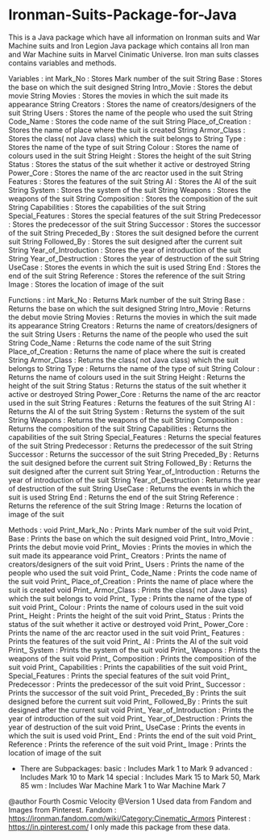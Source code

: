 # Ironman-Suits-Package-for-Java
This is a Java package which have all information on Ironman suits and War Machine suits and Iron Legion
Java package which contains all Iron man and War Machine suits in Marvel Cinimatic Universe.
Iron man suits classes contains variables and methods.
 
 Variables : int Mark_No : Stores Mark number of the suit
 String Base : Stores the base on which the suit designed
             String Intro_Movie : Stores the debut movie
             String Movies : Stores the movies in which the suit made its appearance
             String Creators : Stores the name of creators/designers of the suit
             String Users : Stores the name of the people who used the suit
             String Code_Name : Stores the code name of the suit
             String Place_of_Creation : Stores the name of place where the suit is created
             String Armor_Class : Stores the class( not Java class) which the suit belongs to
             String Type : Stores the name of the type of suit
             String Colour : Stores the name of colours used in the suit
             String Height : Stores the height of the suit
             String Status : Stores the status of the suit whether it active or destroyed
             String Power_Core : Stores the name of the arc reactor used in the suit
             String Features : Stores the features of the suit 
             String AI : Stores  the AI of the suit
             String System : Stores  the system of the suit
             String Weapons : Stores  the weapons of the suit
             String Composition : Stores  the composition of the suit
             String Capabilities : Stores  the capabilities of the suit
             String Special_Features : Stores  the special features of the suit
             String Predecessor : Stores  the predecessor of the suit
             String Successor : Stores  the successor of the suit
             String Preceded_By : Stores the suit designed before the current suit
             String Followed_By : Stores the suit designed after the current suit
             String Year_of_Introduction : Stores  the year of introduction of the suit
             String Year_of_Destruction : Stores  the year of destruction of the suit
             String UseCase : Stores  the events in which the suit is used
             String End : Stores  the end of the suit
             String Reference : Stores  the reference of the suit
             String Image : Stores  the location of image of the suit
			   
 Functions : int Mark_No : Returns Mark number of the suit
             String Base : Returns the base on which the suit designed
             String Intro_Movie : Returns the debut movie
             String Movies : Returns the movies in which the suit made its appearance
             String Creators : Returns the name of creators/designers of the suit
             String Users : Returns the name of the people who used the suit
             String Code_Name : Returns the code name of the suit
             String Place_of_Creation : Returns the name of place where the suit is created
             String Armor_Class : Returns the class( not Java class) which the suit belongs to
             String Type : Returns the name of the type of suit
             String Colour : Returns the name of colours used in the suit
             String Height : Returns the height of the suit
             String Status : Returns the status of the suit whether it active or destroyed
             String Power_Core : Returns the name of the arc reactor used in the suit
             String Features : Returns the features of the suit 
             String AI : Returns  the AI of the suit
             String System : Returns  the system of the suit
             String Weapons : Returns  the weapons of the suit
             String Composition : Returns  the composition of the suit
             String Capabilities : Returns  the capabilities of the suit
             String Special_Features : Returns  the special features of the suit
             String Predecessor : Returns  the predecessor of the suit
             String Successor : Returns  the successor of the suit
             String Preceded_By : Returns the suit designed before the current suit
             String Followed_By : Returns the suit designed after the current suit
             String Year_of_Introduction : Returns  the year of introduction of the suit
             String Year_of_Destruction : Returns  the year of destruction of the suit
             String UseCase : Returns  the events in which the suit is used
             String End : Returns  the end of the suit
             String Reference : Returns  the reference of the suit
             String Image : Returns the location of image of the suit
			   
   Methods : void Print_Mark_No : Prints Mark number of the suit
             void Print_ Base : Prints the base on which the suit designed
             void Print_ Intro_Movie : Prints the debut movie
             void Print_ Movies : Prints the movies in which the suit made its appearance
             void Print_ Creators : Prints the name of creators/designers of the suit
             void Print_ Users : Prints the name of the people who used the suit
             void Print_ Code_Name : Prints the code name of the suit
             void Print_ Place_of_Creation : Prints the name of place where the suit is created
             void Print_ Armor_Class : Prints the class( not Java class) which the suit belongs to
             void Print_ Type : Prints the name of the type of suit
             void Print_ Colour : Prints the name of colours used in the suit
             void Print_ Height : Prints the height of the suit
             void Print_ Status : Prints the status of the suit whether it active or destroyed
             void Print_ Power_Core : Prints the name of the arc reactor used in the suit
             void Print_ Features : Prints the features of the suit 
             void Print_ AI : Prints  the AI of the suit
             void Print_ System : Prints  the system of the suit
             void Print_ Weapons : Prints  the weapons of the suit
             void Print_ Composition : Prints  the composition of the suit
             void Print_ Capabilities : Prints  the capabilities of the suit
             void Print_ Special_Features : Prints  the special features of the suit
             void Print_ Predecessor : Prints  the predecessor of the suit
             void Print_ Successor : Prints  the successor of the suit
             void Print_ Preceded_By : Prints the suit designed before the current suit
             void Print_ Followed_By : Prints the suit designed after the current suit
             void Print_ Year_of_Introduction : Prints  the year of introduction of the suit
             void Print_ Year_of_Destruction : Prints  the year of destruction of the suit
             void Print_ UseCase : Prints  the events in which the suit is used
             void Print_ End : Prints  the end of the suit
             void Print_ Reference : Prints  the reference of the suit
             void Print_ Image : Prints  the location of image of the suit
			   
 * There are Subpackages:
                         basic : Includes Mark 1 to Mark 9
                         advanced : Includes Mark 10 to Mark 14
                         special : Includes Mark 15 to Mark 50, Mark 85
                         wm : Includes War Machine Mark 1 to War Machine Mark 7
			   
@author Fourth Cosmic Velocity
@Version 1
Used data from Fandom and Images from Pinterest.
Fandom : https://ironman.fandom.com/wiki/Category:Cinematic_Armors
Pinterest : https://in.pinterest.com/
I only made this package from these data.
